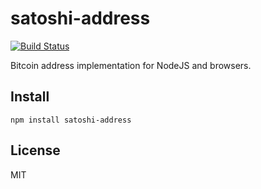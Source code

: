 # satoshi-address

[![Build Status](https://travis-ci.org/coinative/satoshi-address.svg?branch=master)](https://travis-ci.org/coinative/satoshi-address)

Bitcoin address implementation for NodeJS and browsers.

## Install

```
npm install satoshi-address
```

## License

MIT
